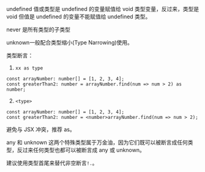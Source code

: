 undefined 值或类型是 undefined 的变量赋值给 void 类型变量，反过来，类型是 void 但值是 undefined 的变量不能赋值给 undefined 类型。

never 是所有类型的子类型

unknown一般配合类型缩小(Type Narrowing)使用。

类型断言：

1. `xx as type`

```
const arrayNumber: number[] = [1, 2, 3, 4];
const greaterThan2: number = arrayNumber.find(num => num > 2) as number;
```

2. `<type>`

```
const arrayNumber: number[] = [1, 2, 3, 4];
const greaterThan2: number = <number>arrayNumber.find(num => num > 2);
```

避免与 JSX 冲突，推荐 as。

any 和 unknown 这两个特殊类型属于万金油，因为它们既可以被断言成任何类型，反过来任何类型也都可以被断言成 any 或 unknown。

建议使用类型首尾来替代非空断言`!.`。

